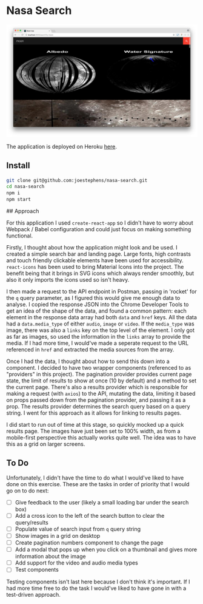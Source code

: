 # Nasa Search

![Screenshot](screenshot.png)

The application is deployed on Heroku [here](https://nasa-image-search.herokuapp.com/).

## Install

```bash
git clone git@github.com:joestephens/nasa-search.git
cd nasa-search
npm i
npm start
```

## Approach

For this application I used `create-react-app` so I didn't have to worry about Webpack / Babel configuration and could just focus on making something functional. 

Firstly, I thought about how the application might look and be used. I created a simple search bar and landing page. Large fonts, high contrasts and touch friendly clickable elements have been used for accessibility. `react-icons` has been used to bring Material Icons into the project. The benefit being that it brings in SVG icons which always render smoothly, but also it only imports the icons used so isn't heavy.

I then made a request to the API endpoint in Postman, passing in 'rocket' for the `q` query parameter, as I figured this would give me enough data to analyse. I copied the response JSON into the Chrome Developer Tools to get an idea of the shape of the data, and found a common pattern: each element in the response data array had both `data` and `href` keys. All the data had a `data.media_type` of either `audio`, `image` or `video`. If the `media_type` was image, there was also a `links` key on the top level of the element. I only got as far as images, so used the information in the `links` array to provide the media. If I had more time, I would've made a seperate request to the URL referenced in `href` and extracted the media sources from the array.

Once I had the data, I thought about how to send this down into a component. I decided to have two wrapper components (referenced to as "providers" in this project). The pagination provider provides current page state, the limit of results to show at once (10 by default) and a method to set the current page. There's also a results provider which is responsible for making a request (with `axios`) to the API, mutating the data, limiting it based on props passed down from the pagination provider, and passing it as a prop. The results provider determines the search query based on a query string. I went for this approach as it allows for linking to results pages.

I did start to run out of time at this stage, so quickly mocked up a quick results page. The images have just been set to 100% width, as from a mobile-first perspective this actually works quite well. The idea was to have this as a grid on larger screens.

## To Do

Unfortunately, I didn't have the time to do what I would've liked to have done on this exercise. These are the tasks in order of priority that I would go on to do next:

* [ ] Give feedback to the user (likely a small loading bar under the search box)
* [ ] Add a cross icon to the left of the search button to clear the query/results
* [ ] Populate value of search input from `q` query string
* [ ] Show images in a grid on desktop
* [ ] Create pagination numbers component to change the page
* [ ] Add a modal that pops up when you click on a thumbnail and gives more information about the image
* [ ] Add support for the video and audio media types
* [ ] Test components

Testing components isn't last here because I don't think it's important. If I had more time free to do the task I would've liked to have gone in with a test-driven approach.
